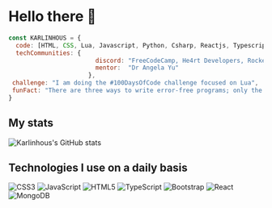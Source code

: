 # Hello there 👋

```js
const KARLINHOUS = {
  code: [HTML, CSS, Lua, Javascript, Python, Csharp, Reactjs, Typescript, Mongodb, Bootstrap],
  techCommunities: {
                        discord: "FreeCodeCamp, He4rt Developers, Rocketseat, Game Jaaj,  Brackeys Community, GabiCode",
                        mentor:  "Dr Angela Yu"
                      },
 challenge: "I am doing the #100DaysOfCode challenge focused on Lua",
 funFact: "There are three ways to write error-free programs; only the fourth one works"
}
```
## My stats
![Karlinhous's GitHub stats](https://github-readme-stats.vercel.app/api?username=Karlinhous&show_icons=true&theme=react)
## Technologies I use on a daily basis
![CSS3](https://img.shields.io/badge/css3-%231572B6.svg?style=for-the-badge&logo=css3&logoColor=white)
![JavaScript](https://img.shields.io/badge/javascript-%23323330.svg?style=for-the-badge&logo=javascript&logoColor=%23F7DF1E)
![HTML5](https://img.shields.io/badge/html5-%23E34F26.svg?style=for-the-badge&logo=html5&logoColor=white)
![TypeScript](https://img.shields.io/badge/typescript-%23007ACC.svg?style=for-the-badge&logo=typescript&logoColor=white)
![Bootstrap](https://img.shields.io/badge/bootstrap-%23563D7C.svg?style=for-the-badge&logo=bootstrap&logoColor=white)
![React](https://img.shields.io/badge/react-%2320232a.svg?style=for-the-badge&logo=react&logoColor=%2361DAFB)
![MongoDB](https://img.shields.io/badge/MongoDB-%234ea94b.svg?style=for-the-badge&logo=mongodb&logoColor=white)
